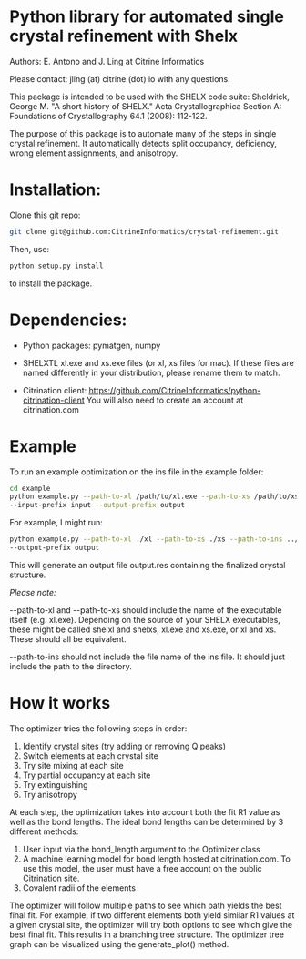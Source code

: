 # Python library for automated single crystal refinement with Shelx

Authors: E. Antono and J. Ling at Citrine Informatics

Please contact: jling (at) citrine (dot) io with any questions.

This package is intended to be used with the SHELX code suite:
Sheldrick, George M. "A short history of SHELX." Acta Crystallographica Section A: Foundations of Crystallography 64.1 (2008): 112-122.

The purpose of this package is to automate many of the steps in single crystal refinement.  It
automatically detects split occupancy, deficiency, wrong element assignments, and anisotropy.

# Installation:

Clone this git repo:
```sh
git clone git@github.com:CitrineInformatics/crystal-refinement.git
```
Then, use:
```sh
python setup.py install
```
to install the package.

# Dependencies:

- Python packages: pymatgen, numpy

- SHELXTL xl.exe and xs.exe files (or xl, xs files for mac).
If these files are named differently in your distribution, please rename them to match.

- Citrination client:  https://github.com/CitrineInformatics/python-citrination-client
You will also need to create an account at citrination.com

# Example

To run an example optimization on the ins file in the example folder:  
```sh
cd example  
python example.py --path-to-xl /path/to/xl.exe --path-to-xs /path/to/xs.exe --path-to-ins /path/to/insfile  
--input-prefix input --output-prefix output  
```

For example, I might run:  
```sh
python example.py --path-to-xl ./xl --path-to-xs ./xs --path-to-ins ../data/ --input-prefix input  
--output-prefix output  
```
This will generate an output file output.res containing the finalized crystal structure.

*Please note:* 

--path-to-xl and --path-to-xs should include the name of the executable itself (e.g. xl.exe).  Depending on the source of your SHELX executables, these might be called shelxl and shelxs, xl.exe and xs.exe, or xl and xs.  These should all be equivalent.

--path-to-ins should not include the file name of the ins file.  It should just include the path to the directory.

# How it works

The optimizer tries the following steps in order:
1) Identify crystal sites (try adding or removing Q peaks)
2) Switch elements at each crystal site
3) Try site mixing at each site
4) Try partial occupancy at each site
5) Try extinguishing
6) Try anisotropy 

At each step, the optimization takes into account both the fit R1 value as well as the bond lengths.
The ideal bond lengths can be determined by 3 different methods:
1) User input via the bond_length argument to the Optimizer class
2) A machine learning model for bond length hosted at citrination.com.  To use this model, the user must have a free account on the public Citrination site.
3) Covalent radii of the elements

The optimizer will follow multiple paths to see which path yields the best final fit.  For example, if two different elements both yield similar R1 values at a given crystal site, the optimizer will try both options to see which give the best final fit.  This results in a branching tree structure.
The optimizer tree graph can be visualized using the generate_plot() method.


